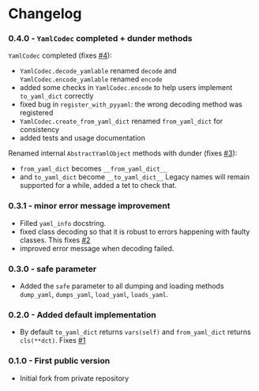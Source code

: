 # Changelog

### 0.4.0 - `YamlCodec` completed + dunder methods

`YamlCodec` completed (fixes [#4](https://github.com/smarie/python-yamlable/issues/4)):
 - `YamlCodec.decode_yamlable` renamed `decode` and `YamlCodec.encode_yamlable` renamed `encode`
 - added some checks in `YamlCodec.encode` to help users implement `to_yaml_dict` correctly
 - fixed bug in `register_with_pyyaml`: the wrong decoding method was registered
 - `YamlCodec.create_from_yaml_dict` renamed `from_yaml_dict` for consistency
 - added tests and usage documentation
 
Renamed internal `AbstractYamlObject` methods with dunder (fixes [#3](https://github.com/smarie/python-yamlable/issues/3)): 
 - `from_yaml_dict` becomes `__from_yaml_dict__` 
 - and `to_yaml_dict` become `__to_yaml_dict__`
Legacy names will remain supported for a while, added a tet to check that.


### 0.3.1 - minor error message improvement

 * Filled `yaml_info` docstring.
 * fixed class decoding so that it is robust to errors happening with faulty classes. This fixes [#2](https://github.com/smarie/python-yamlable/issues/2)
 * improved error message when decoding failed.

### 0.3.0 - safe parameter

 * Added the `safe` parameter to all dumping and loading methods `dump_yaml`, `dumps_yaml`, `load_yaml`, `loads_yaml`.

### 0.2.0 - Added default implementation

 * By default `to_yaml_dict` returns `vars(self)` and `from_yaml_dict` returns `cls(**dct)`. Fixes [#1](https://github.com/smarie/python-yamlable/issues/1)

### 0.1.0 - First public version

 * Initial fork from private repository
